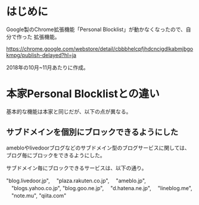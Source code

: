 # はじめに

Google製のChrome拡張機能「Personal Blocklist」が動かなくなったので、自分で作った
拡張機能。

https://chrome.google.com/webstore/detail/cbbbhelcpfjhdcncigdlkabmjbgokmpg/publish-delayed?hl=ja

2018年の10月~11月あたりに作成。

# 本家Personal Blocklistとの違い

基本的な機能は本家と同じだが、以下の点が異なる。

## サブドメインを個別にブロックできるようにした

amebloやlivedoorブログなどのサブドメイン型のブログサービスに関しては、ブログ毎にブロックをできるようにした。

サブドメイン毎にブロックできるサービスは、以下の通り。

  "blog.livedoor.jp",
　"plaza.rakuten.co.jp",
　"ameblo.jp",
　"blogs.yahoo.co.jp",
  "blog.goo.ne.jp",
　"d.hatena.ne.jp",
　"lineblog.me",
　"note.mu",
  "qiita.com"

